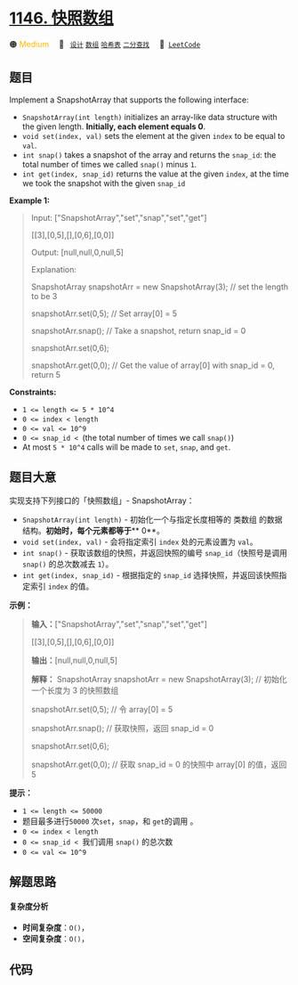 # [1146. 快照数组](https://leetcode.com/problems/snapshot-array)

🟠 <font color=#ffb800>Medium</font>&emsp; 🔖&ensp; [`设计`](/leetcode/outline/tag/design.md) [`数组`](/leetcode/outline/tag/array.md) [`哈希表`](/leetcode/outline/tag/hash-table.md) [`二分查找`](/leetcode/outline/tag/binary-search.md)&emsp; 🔗&ensp;[`LeetCode`](https://leetcode.com/problems/snapshot-array)

## 题目

Implement a SnapshotArray that supports the following interface:

  * `SnapshotArray(int length)` initializes an array-like data structure with the given length. **Initially, each element equals 0**.
  * `void set(index, val)` sets the element at the given `index` to be equal to `val`.
  * `int snap()` takes a snapshot of the array and returns the `snap_id`: the total number of times we called `snap()` minus `1`.
  * `int get(index, snap_id)` returns the value at the given `index`, at the time we took the snapshot with the given `snap_id`



**Example 1:**

> Input: ["SnapshotArray","set","snap","set","get"]
> 
> [[3],[0,5],[],[0,6],[0,0]]
> 
> Output: [null,null,0,null,5]
> 
> Explanation:
> 
> SnapshotArray snapshotArr = new SnapshotArray(3); // set the length to be 3
> 
> snapshotArr.set(0,5);  // Set array[0] = 5
> 
> snapshotArr.snap();  // Take a snapshot, return snap_id = 0
> 
> snapshotArr.set(0,6);
> 
> snapshotArr.get(0,0);  // Get the value of array[0] with snap_id = 0, return 5



**Constraints:**

  * `1 <= length <= 5 * 10^4`
  * `0 <= index < length`
  * `0 <= val <= 10^9`
  * `0 <= snap_id < `(the total number of times we call `snap()`)
  * At most `5 * 10^4` calls will be made to `set`, `snap`, and `get`.


## 题目大意

实现支持下列接口的「快照数组」- SnapshotArray：

  * `SnapshotArray(int length)` \- 初始化一个与指定长度相等的 类数组 的数据结构。**初始时，每个元素都等于****  0**。
  * `void set(index, val)` \- 会将指定索引 `index` 处的元素设置为 `val`。
  * `int snap()` \- 获取该数组的快照，并返回快照的编号 `snap_id`（快照号是调用 `snap()` 的总次数减去 `1`）。
  * `int get(index, snap_id)` \- 根据指定的 `snap_id` 选择快照，并返回该快照指定索引 `index` 的值。



**示例：**

> 
> 
> 
> 
> 
> **输入：**["SnapshotArray","set","snap","set","get"]
> 
> > 
>  [[3],[0,5],[],[0,6],[0,0]]
> 
> **输出：**[null,null,0,null,5]
> 
> **解释：** SnapshotArray snapshotArr = new SnapshotArray(3); // 初始化一个长度为 3 的快照数组
> 
> snapshotArr.set(0,5);  // 令 array[0] = 5
> 
> snapshotArr.snap();  // 获取快照，返回 snap_id = 0
> 
> snapshotArr.set(0,6);
> 
> snapshotArr.get(0,0);  // 获取 snap_id = 0 的快照中 array[0] 的值，返回 5



**提示：**

  * `1 <= length <= 50000`
  * 题目最多进行`50000` 次`set`，`snap`，和 `get`的调用 。
  * `0 <= index < length`
  * `0 <= snap_id < `我们调用 `snap()` 的总次数
  * `0 <= val <= 10^9`


## 解题思路

#### 复杂度分析

- **时间复杂度**：`O()`，
- **空间复杂度**：`O()`，

## 代码

```javascript

```